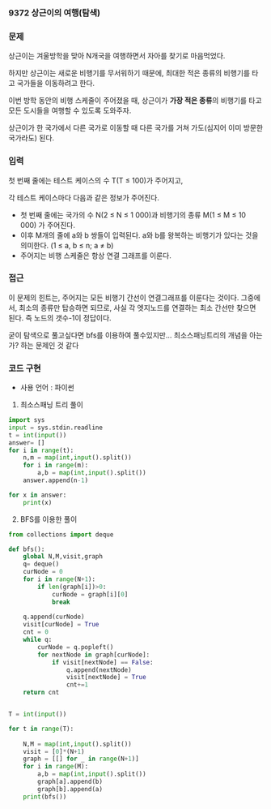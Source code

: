 ### 9372 상근이의 여행(탐색)

### 문제

상근이는 겨울방학을 맞아 N개국을 여행하면서 자아를 찾기로 마음먹었다. 

하지만 상근이는 새로운 비행기를 무서워하기 때문에, 최대한 적은 종류의 비행기를 타고 국가들을 이동하려고 한다.

이번 방학 동안의 비행 스케줄이 주어졌을 때, 상근이가 **가장 적은 종류**의 비행기를 타고 모든 도시들을 여행할 수 있도록 도와주자.

상근이가 한 국가에서 다른 국가로 이동할 때 다른 국가를 거쳐 가도(심지어 이미 방문한 국가라도) 된다.

### 입력

첫 번째 줄에는 테스트 케이스의 수 T(T ≤ 100)가 주어지고,

각 테스트 케이스마다 다음과 같은 정보가 주어진다.

- 첫 번째 줄에는 국가의 수 N(2 ≤ N ≤ 1 000)과 비행기의 종류 M(1 ≤ M ≤ 10 000) 가 주어진다.
- 이후 M개의 줄에 a와 b 쌍들이 입력된다. a와 b를 왕복하는 비행기가 있다는 것을 의미한다. (1 ≤ a, b ≤ n; a ≠ b) 
- 주어지는 비행 스케줄은 항상 연결 그래프를 이룬다.



### 접근

이 문제의 힌트는,  주어지는 모든 비행기 간선이 연결그래프를 이룬다는 것이다. 그중에서, 최소의 종류만 탑승하면 되므로, 사실 각 엣지노드를 연결하는 최소 간선만 찾으면 된다. 즉 노드의 갯수-1이 정답이다.

굳이 탐색으로 풀고싶다면 bfs를 이용하여 풀수있지만... 최소스패닝트리의 개념을 아는가? 하는 문제인 것 같다



### 코드 구현

- 사용 언어 : 파이썬

1. 최소스패닝 트리 풀이

```python
import sys
input = sys.stdin.readline
t = int(input())
answer= []
for i in range(t):
    n,m = map(int,input().split())
    for i in range(m):
        a,b = map(int,input().split())
    answer.append(n-1)

for x in answer:
    print(x)
```



2. BFS를 이용한 풀이

```python
from collections import deque

def bfs():
    global N,M,visit,graph
    q= deque()
    curNode = 0
    for i in range(N+1):
        if len(graph[i])>0:
            curNode = graph[i][0]
            break
    
    q.append(curNode)
    visit[curNode] = True
    cnt = 0
    while q:
        curNode = q.popleft()
        for nextNode in graph[curNode]:
            if visit[nextNode] == False:
                q.append(nextNode)
                visit[nextNode] = True
                cnt+=1
    return cnt


T = int(input())

for t in range(T):
    
    N,M = map(int,input().split())
    visit = [0]*(N+1)
    graph = [[] for _ in range(N+1)]
    for i in range(M):
        a,b = map(int,input().split())
        graph[a].append(b)
        graph[b].append(a)
    print(bfs())
    

```

